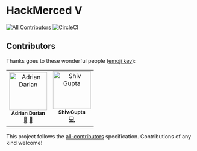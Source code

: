 # HackMerced V
[![All Contributors](https://img.shields.io/badge/all_contributors-2-orange.svg?style=flat-square)](#contributors)
[![CircleCI](https://circleci.com/gh/HackMerced/HackMerced-V.svg?style=svg)](https://circleci.com/gh/HackMerced/HackMerced-V)

## Contributors

Thanks goes to these wonderful people ([emoji key](https://allcontributors.org/docs/en/emoji-key)):

<!-- ALL-CONTRIBUTORS-LIST:START - Do not remove or modify this section -->
<!-- prettier-ignore -->
<table>
  <tr>
    <td align="center">
      <a href="http://linkedin.com/in/adriandarian/">
        <img src="https://avatars0.githubusercontent.com/u/23567187?v=4" width="100px;" alt="Adrian Darian"/>
        <br />
        <sub>
          <b>Adrian Darian</b>
        </sub>
      </a>
      <br />
      <a href="#review-adriandarian" title="Reviewed Pull Requests">👀</a> 
      <a href="#projectManagement-adriandarian" title="Project Management">📆</a>
    </td>
    <td align="center">
      <a href="http://shivgupta.xyz">
        <img src="https://avatars3.githubusercontent.com/u/15200155?v=4" width="100px;" alt="Shiv Gupta"/>
        <br />
        <sub>
          <b>Shiv Gupta</b>
        </sub>
      </a>
      <br />
      <a href="https://github.com/HackMerced/HackMerced-V/commits?author=shiv248" title="Code">💻</a>
    </td>
  </tr>
</table>

<!-- ALL-CONTRIBUTORS-LIST:END -->

This project follows the [all-contributors](https://github.com/all-contributors/all-contributors) specification. Contributions of any kind welcome!
